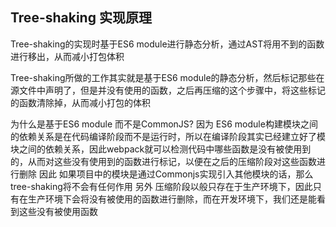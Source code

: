 ## Tree-shaking 实现原理
Tree-shaking的实现时基于ES6 module进行静态分析，通过AST将用不到的函数进行移出，从而减小打包体积

Tree-shaking所做的工作其实就是基于ES6 module的静态分析，然后标记那些在源文件中声明了，但是并没有使用的函数，之后再压缩的这个步骤中，将这些标记的函数清除掉，从而减小打包的体积

为什么是基于ES6 module 而不是CommonJS?
因为 ES6 module构建模块之间的依赖关系是在代码编译阶段而不是运行时，所以在编译阶段其实已经建立好了模块之间的依赖关系，因此webpack就可以检测代码中哪些函数是没有被使用到的，从而对这些没有使用到的函数进行标记，以便在之后的压缩阶段对这些函数进行删除
因此 如果项目中的模块是通过Commonjs实现引入其他模块的话，那么tree-shaking将不会有任何作用
另外 压缩阶段以般只存在于生产环境下，因此只有在生产环境下会将没有被使用的函数进行删除，而在开发环境下，我们还是能看到这些没有被使用函数


